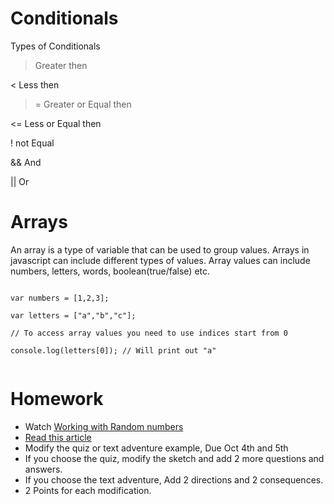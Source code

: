 # Conditionals 

 Types of Conditionals

> Greater then

< Less then

>= Greater or Equal then

<= Less or Equal then

! not Equal

&& And

|| Or


# Arrays

An array is a type of variable that can be used to group values. Arrays in javascript can include different types of values. Array values can include numbers, letters, words, boolean(true/false) etc.

```

var numbers = [1,2,3];

var letters = ["a","b","c"];

// To access array values you need to use indices start from 0

console.log(letters[0]); // Will print out "a"


```


# Homework

* Watch [Working with Random numbers](https://vimeo.com/235370502)
* [Read this article](https://www.theatlantic.com/technology/archive/2017/09/saving-the-world-from-code/540393/)
* Modify the quiz or text adventure example, Due Oct 4th and 5th
 * If you choose the quiz, modify the sketch and add 2 more questions and answers.
 * If you choose the text adventure, Add 2 directions and 2 consequences.
 * 2 Points for each modification.
